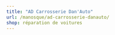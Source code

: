 ```yaml
---
title: "AD Carrosserie Dan'Auto"
url: /manosque/ad-carrosserie-danauto/
shop: réparation de voitures
---
```

